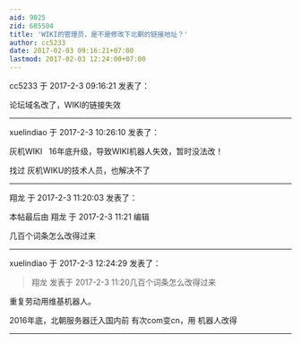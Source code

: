 ```yaml
---
aid: 9025
zid: 685504
title: 'WIKI的管理员，是不是修改下北朝的链接地址？'
author: cc5233
date: 2017-02-03 09:16:21+07:00
lastmod: 2017-02-03 12:24:00+07:00
---
```


cc5233 于 2017-2-3 09:16:21 发表了：

论坛域名改了，WIKI的链接失效

---------

xuelindiao 于 2017-2-3 10:26:10 发表了：

灰机WIKI   16年底升级，导致WIKI机器人失效，暂时没法改！

找过 灰机WIKU的技术人员，也解决不了

---------

翔龙 于 2017-2-3 11:20:03 发表了：

本帖最后由 翔龙 于 2017-2-3 11:21 编辑 

几百个词条怎么改得过来

---------

xuelindiao 于 2017-2-3 12:24:29 发表了：

> 翔龙 发表于 2017-2-3 11:20几百个词条怎么改得过来



重复劳动用维基机器人。

2016年底，北朝服务器迁入国内前 有次com变cn，用 机器人改得

---------

